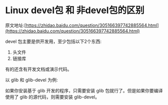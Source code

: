 # Linux devel包 和 非devel包的区别
原文地址:[https://zhidao.baidu.com/question/305166397742885564.html](https://zhidao.baidu.com/question/305166397742885564.html)


devel 包主要是供开发用，至少包括以下2个东西:

1. 头文件
2. 链接库

有的还含有开发文档或演示代码。

以 glib 和 glib-devel 为例:

如果你安装基于 glib 开发的程序，只需要安装 glib 包就行了。但是如果你要编译使用了 glib 的源代码，则需要安装 glib-devel。